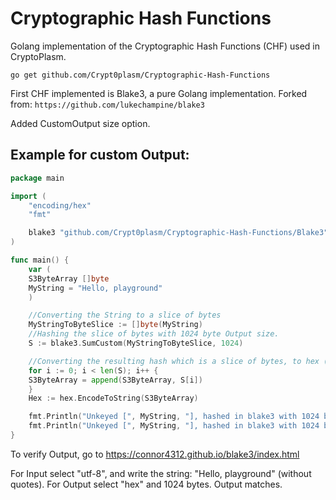 # Cryptographic Hash Functions

Golang implementation of the Cryptographic Hash Functions (CHF) used in CryptoPlasm.

`go get github.com/Crypt0plasm/Cryptographic-Hash-Functions`

First CHF implemented is Blake3, a pure Golang implementation.
Forked from: `https://github.com/lukechampine/blake3`

Added CustomOutput size option.

## Example for custom Output:
```Go
package main

import (
    "encoding/hex"
    "fmt"

    blake3 "github.com/Crypt0plasm/Cryptographic-Hash-Functions/Blake3"
)

func main() {
    var (
	S3ByteArray []byte
	MyString = "Hello, playground"
    )

    //Converting the String to a slice of bytes
    MyStringToByteSlice := []byte(MyString)
    //Hashing the slice of bytes with 1024 byte Output size.
    S := blake3.SumCustom(MyStringToByteSlice, 1024)

    //Converting the resulting hash which is a slice of bytes, to hex (byte to hex)
    for i := 0; i < len(S); i++ {
	S3ByteArray = append(S3ByteArray, S[i])
    }
    Hex := hex.EncodeToString(S3ByteArray)

    fmt.Println("Unkeyed [", MyString, "], hashed in blake3 with 1024 bit output as byte is:", S)
    fmt.Println("Unkeyed [", MyString, "], hashed in blake3 with 1024 bit output as hex  is:", Hex)
}
```

To verify Output, go to
https://connor4312.github.io/blake3/index.html

For Input select "utf-8", and write the string: "Hello, playground" (without quotes). For Output select "hex" and 1024 bytes.
Output matches.